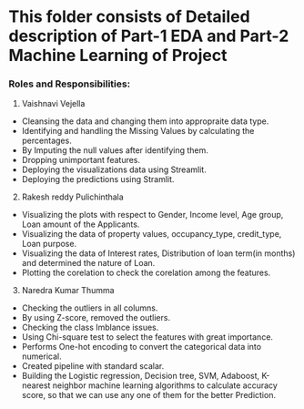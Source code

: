 # This folder consists of Detailed description of Part-1 EDA and Part-2 Machine Learning of Project

### Roles and Responsibilities:

1. Vaishnavi Vejella
- Cleansing the data and changing them into appropraite data type.
- Identifying and handling the Missing Values by calculating the percentages.
- By Imputing the null values after identifying them.
- Dropping unimportant features.
- Deploying the visualizations data using Streamlit.
- Deploying the predictions using Stramlit.

2. Rakesh reddy Pulichinthala
- Visualizing the plots with respect to Gender, Income level, Age group, Loan amount of the Applicants.
- Visualizing the data of property values, occupancy_type, credit_type, Loan purpose.
- Visualizing the data of Interest rates, Distribution of loan term(in months) and determined the nature of Loan.
- Plotting the corelation to check the corelation among the features.

3. Naredra Kumar Thumma
- Checking the outliers in all columns.
- By using Z-score, removed the outliers.
- Checking the class Imblance issues.
- Using Chi-square test to select the features with great importance.
- Performs One-hot encoding to convert the categorical data into numerical.
- Created pipeline with standard scalar.
- Building the Logistic regression, Decision tree, SVM, Adaboost, K-nearest neighbor machine learning algorithms to calculate accuracy score, so that we can use any one of them for the better Prediction.
